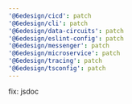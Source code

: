 ```yaml
---
'@6edesign/cicd': patch
'@6edesign/cli': patch
'@6edesign/data-circuits': patch
'@6edesign/eslint-config': patch
'@6edesign/messenger': patch
'@6edesign/microservice': patch
'@6edesign/tracing': patch
'@6edesign/tsconfig': patch
---
```


fix: jsdoc

